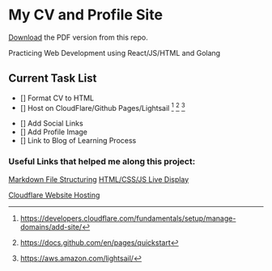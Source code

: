 # My CV and Profile Site 

[Download](https://github.com/rcwarner93/ProfileSite/blob/main/cv.pdf) the PDF version from this repo.

Practicing Web Development using React/JS/HTML and Golang

## Current Task List
- [] Format CV to HTML
- [] Host on CloudFlare/Github Pages/Lightsail [^1] [^2] [^3]
[^1]: https://developers.cloudflare.com/fundamentals/setup/manage-domains/add-site/
[^2]: https://docs.github.com/en/pages/quickstart
[^3]: https://aws.amazon.com/lightsail/
- [] Add Social Links
- [] Add Profile Image
- [] Link to Blog of Learning Process

### Useful Links that helped me along this project:
[Markdown File Structuring](https://docs.github.com/en/get-started/writing-on-github/getting-started-with-writing-and-formatting-on-github/basic-writing-and-formatting-syntax)
[HTML/CSS/JS Live Display](https://codepen.io/pen/)

[Cloudflare Website  Hosting](https://www.youtube.com/watch?v=MTc2CTYoszY)
